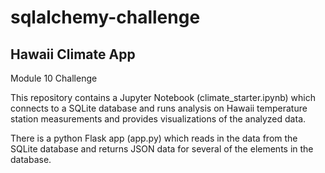 # sqlalchemy-challenge
## Hawaii Climate App
Module 10 Challenge

This repository contains a Jupyter Notebook (climate_starter.ipynb) which connects to a SQLite database and runs analysis on Hawaii temperature station measurements and provides visualizations of the analyzed data.

There is a python Flask app (app.py) which reads in the data from the SQLite database and returns JSON data for several of the elements in the database.
